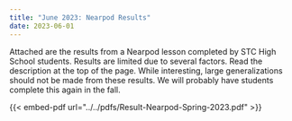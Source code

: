 ```yaml
---
title: "June 2023: Nearpod Results"
date: 2023-06-01
---
```


Attached are the results from a Nearpod lesson completed by STC High School students. Results are limited due to several factors. Read the description at the top of the page. While interesting, large generalizations should not be made from these results. We will probably have students complete this again in the fall. 

{{< embed-pdf url="../../pdfs/Result-Nearpod-Spring-2023.pdf" >}}
